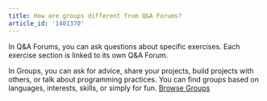 ```yaml
---
title: How are groups different from Q&A Forums?
article_id: '1401370'
---
```


In Q&A Forums, you can ask questions about specific exercises. Each exercise section is linked to its own Q&A Forum.

In Groups, you can ask for advice, share your projects, build projects with others, or talk about programming practices. You can find groups based on languages, interests, skills, or simply for fun. [Browse Groups](http://www.codecademy.com/groups)
